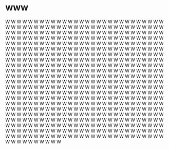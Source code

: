 # www
W
W
W
W
W
W
W
W
W
W
W
W
W
W
W
W
W
W
W
W
W
W
W
W
W
W
W
W
W
W
W
W
W
W
W
W
W
W
W
W
W
W
W
W
W
W
W
W
W
W
W
W
W
W
W
W
W
W
W
W
W
W
W
W
W
W
W
W
W
W
W
W
W
W
W
W
W
W
W
W
W
W
W
W
W
W
W
W
W
W
W
W
W
W
W
W
W
W
W
W
W
W
W
W
W
W
W
W
W
W
W
W
W
W
W
W
W
W
W
W
W
W
W
W
W
W
W
W
W
W
W
W
W
W
W
W
W
W
W
W
W
W
W
W
W
W
W
W
W
W
W
W
W
W
W
W
W
W
W
W
W
W
W
W
W
W
W
W
W
W
W
W
W
W
W
W
W
W
W
W
W
W
W
W
W
W
W
W
W
W
W
W
W
W
W
W
W
W
W
W
W
W
W
W
W
W
W
W
W
W
W
W
W
W
W
W
W
W
W
W
W
W
W
W
W
W
W
W
W
W
W
W
W
W
W
W
W
W
W
W
W
W
W
W
W
W
W
W
W
W
W
W
W
W
W
W
W
W
W
W
W
W
W
W
W
W
W
W
W
W
W
W
W
W
W
W
W
W
W
W
W
W
W
W
W
W
W
W
W
W
W
W
W
W
W
W
W
W
W
W
W
W
W
W
W
W
W
W
W
W
W
W
W
W
W
W
W
W
W
W
W
W
W
W
W
W
W
W
W
W
W
W
W
W
W
W
W
W
W
W
W
W
W
W
W
W
W
W
W
W
W
W
W
W
W
W
W
W
W
W
W
W
W
W
W
W
W
W
W
W
W
W
W
W
W
W
W
W
W
W
W
W
W
W
W
W
W
W
W
W
W
W
W
W
W
W
W
W
W
W
W
W
W
W
W
W
W
W
W
W
W
W
W
W
W
W
W
W
W
W
W
W
W
W
W
W
W
W
W
W
W
W
W
W
W
W
W
W
W
W
W
W
W
W
W
W
W
W
W
W
W
W
W
W
W
W
W
W
W
W
W
W
W
W
W
W
W
W
W
W
W
W
W
W
W
W
W
W
W
W
W
W
W
W
W
W
W
W
W
W
W
W
W
W
W
W
W
W
W
W
W
W
W
W
W
W
W
W
W
W
W
W
W
W
W
W
W
W
W
W
W
W
W
W
W
W
W
W
W
W
W
W
W
W
W
W
W
W
W
W
W
W
W
W
W
W
W
W
W
W
W
W
W
W
W
W
W
W
W
W
W
W
W
W
W
W
W
W
W
W
W
W
W
W
W
W
W
W
W
W
W
W
W
W
W
W
W
W
W
W
W
W
W
W
W
W
W
W
W
W
W
W
W
W
W
W
W
W
W
W
W
W
W
W
W
W
W
W
W
W
W
W
W
W
W
W
